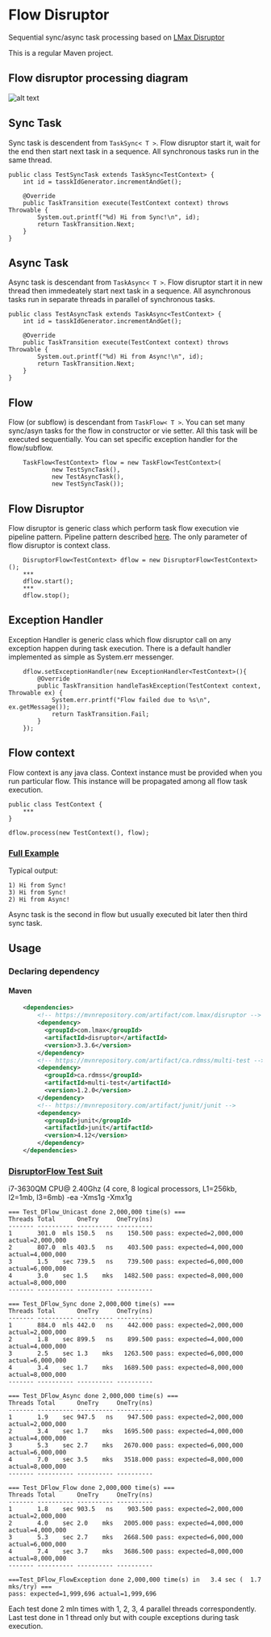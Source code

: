 # Flow Disruptor
Sequential sync/async task processing based on [LMax Disruptor](https://github.com/LMAX-Exchange/disruptor)

This is a regular Maven project.

## Flow disruptor processing diagram

![alt text](https://github.com/serhioms/DisruptorFlow/blob/master/result/DisruptorFlow.png)


## Sync Task

Sync task is descendent from `TaskSync< T >`. Flow disruptor start it, wait for the end then start next task in a sequence. All synchronous tasks run in the same thread.

    public class TestSyncTask extends TaskSync<TestContext> {
    	int id = tasskIdGenerator.incrementAndGet();
    	
        @Override
        public TaskTransition execute(TestContext context) throws Throwable {
            System.out.printf("%d) Hi from Sync!\n", id);
            return TaskTransition.Next;
        }
    }

## Async Task

Async task is descendant from `TaskAsync< T >`. Flow disruptor start it in new thread then immedeately start next task in a sequence. All asynchronous tasks run in separate threads in parallel of synchronous tasks.

    public class TestAsyncTask extends TaskAsync<TestContext> {
    	int id = tasskIdGenerator.incrementAndGet();

    	@Override
        public TaskTransition execute(TestContext context) throws Throwable {
            System.out.printf("%d) Hi from Async!\n", id);
            return TaskTransition.Next;
        }
    }
    
## Flow
                
Flow (or subflow) is descendant from `TaskFlow< T >`. You can set many sync/asyn tasks for the flow in constructor or vie setter. All this task will be executed sequentially. You can set specific exception handler for the flow/subflow.

	    TaskFlow<TestContext> flow = new TaskFlow<TestContext>(
	            new TestSyncTask(),
	            new TestAsyncTask(),
	            new TestSyncTask());

## Flow Disruptor

Flow disruptor is generic class which perform task flow execution vie pipeline pattern. Pipeline pattern described [here](https://github.com/LMAX-Exchange/disruptor/blob/master/docs/Disruptor.docx). The only parameter of flow disruptor is context class.

	    DisruptorFlow<TestContext> dflow = new DisruptorFlow<TestContext>();
        ***
	    dflow.start();
        ***
	    dflow.stop();

## Exception Handler

Exception Handler is generic class which flow disruptor call on any exception happen during task execution. There is a default handler implemented as simple as System.err messenger.

	    dflow.setExceptionHandler(new ExceptionHandler<TestContext>(){
	        @Override
	        public TaskTransition handleTaskException(TestContext context, Throwable ex) {
	            System.err.printf("Flow failed due to %s\n", ex.getMessage());
	            return TaskTransition.Fail;
	        }
	    });

## Flow context

Flow context is any java class. Context instance must be provided when you run particular flow. This instance will be propagated among all flow task execution.

    public class TestContext {
    	***
    }
    
    dflow.process(new TestContext(), flow);


### [Full Example](https://github.com/serhioms/DisruptorFlow/blob/master/test/ca/rdmss/test/dflow/DFlowExample.java)

Typical output:

	1) Hi from Sync!
	3) Hi from Sync!
	2) Hi from Async!
	
Async task is the second in flow but usually executed bit later then third sync task.

    
## Usage

### Declaring dependency
#### Maven

```xml
    <dependencies>
        <!-- https://mvnrepository.com/artifact/com.lmax/disruptor -->
        <dependency>
          <groupId>com.lmax</groupId>
          <artifactId>disruptor</artifactId>
          <version>3.3.6</version>
        </dependency>
        <!-- https://mvnrepository.com/artifact/ca.rdmss/multi-test -->
        <dependency>
          <groupId>ca.rdmss</groupId>
          <artifactId>multi-test</artifactId>
          <version>1.2.0</version>
        </dependency>
        <!-- https://mvnrepository.com/artifact/junit/junit -->
        <dependency>
          <groupId>junit</groupId>
          <artifactId>junit</artifactId>
          <version>4.12</version>
        </dependency>
    </dependencies>
```


### [DisruptorFlow Test Suit](https://github.com/serhioms/DisruptorFlow/blob/master/test/ca/rdmss/test/dflow/Suite_DFlow.java)

i7-3630QM CPU@ 2.40Ghz (4 core, 8 logical processors, L1=256kb, l2=1mb, l3=6mb) -ea -Xms1g -Xmx1g

	=== Test_DFlow_Unicast done 2,000,000 time(s) ===
	Threads Total      OneTry     OneTry(ns)
	------- ---------- ---------- ----------
	1       301.0  mls 150.5   ns    150.500 pass: expected=2,000,000 actual=2,000,000
	2       807.0  mls 403.5   ns    403.500 pass: expected=4,000,000 actual=4,000,000
	3       1.5    sec 739.5   ns    739.500 pass: expected=6,000,000 actual=6,000,000
	4       3.0    sec 1.5    mks   1482.500 pass: expected=8,000,000 actual=8,000,000
	------- ---------- ---------- ----------

	=== Test_DFlow_Sync done 2,000,000 time(s) ===
	Threads Total      OneTry     OneTry(ns)
	------- ---------- ---------- ----------
	1       884.0  mls 442.0   ns    442.000 pass: expected=2,000,000 actual=2,000,000
	2       1.8    sec 899.5   ns    899.500 pass: expected=4,000,000 actual=4,000,000
	3       2.5    sec 1.3    mks   1263.500 pass: expected=6,000,000 actual=6,000,000
	4       3.4    sec 1.7    mks   1689.500 pass: expected=8,000,000 actual=8,000,000
	------- ---------- ---------- ----------

	=== Test_DFlow_Async done 2,000,000 time(s) ===
	Threads Total      OneTry     OneTry(ns)
	------- ---------- ---------- ----------
	1       1.9    sec 947.5   ns    947.500 pass: expected=2,000,000 actual=2,000,000
	2       3.4    sec 1.7    mks   1695.500 pass: expected=4,000,000 actual=4,000,000
	3       5.3    sec 2.7    mks   2670.000 pass: expected=6,000,000 actual=6,000,000
	4       7.0    sec 3.5    mks   3518.000 pass: expected=8,000,000 actual=8,000,000
	------- ---------- ---------- ----------

	=== Test_DFlow_Flow done 2,000,000 time(s) ===
	Threads Total      OneTry     OneTry(ns)
	------- ---------- ---------- ----------
	1       1.8    sec 903.5   ns    903.500 pass: expected=2,000,000 actual=2,000,000
	2       4.0    sec 2.0    mks   2005.000 pass: expected=4,000,000 actual=4,000,000
	3       5.3    sec 2.7    mks   2668.500 pass: expected=6,000,000 actual=6,000,000
	4       7.4    sec 3.7    mks   3686.500 pass: expected=8,000,000 actual=8,000,000
	------- ---------- ---------- ----------

	===Test_DFlow_FlowException done 2,000,000 time(s) in   3.4 sec (  1.7 mks/try) === 
	pass: expected=1,999,696 actual=1,999,696
	
Each test done 2 mln times with 1, 2, 3, 4 parallel threads correspondently. Last test done in 1 thread only but with couple exceptions during task execution.
